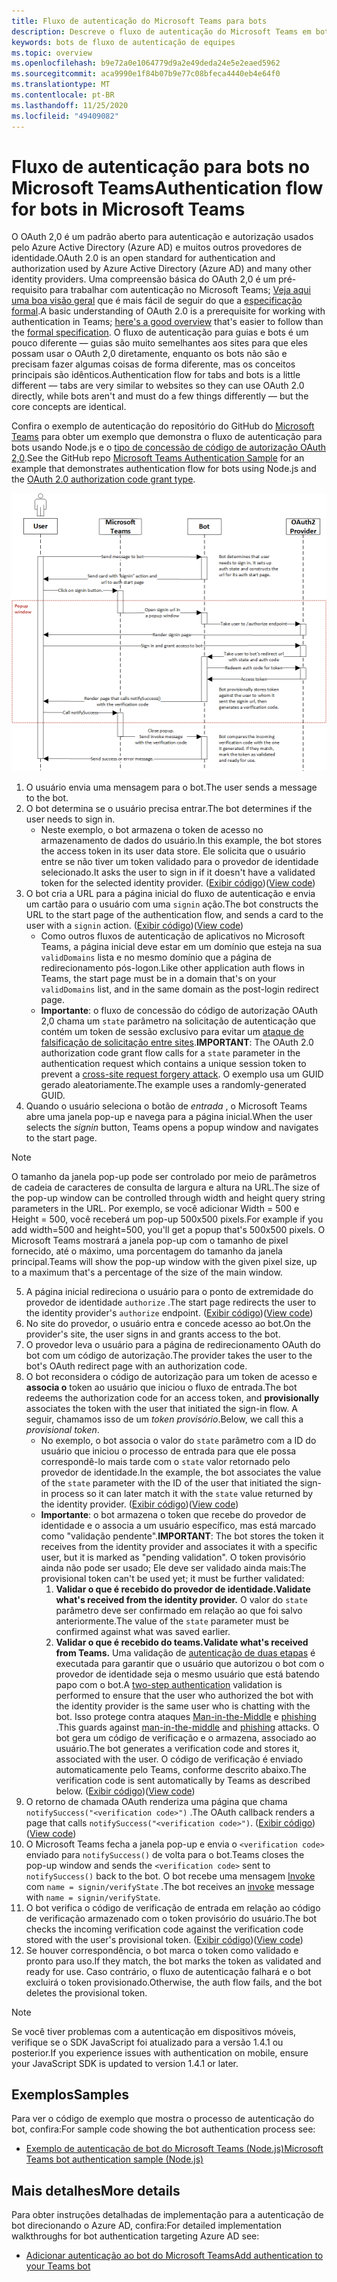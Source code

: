 ```yaml
---
title: Fluxo de autenticação do Microsoft Teams para bots
description: Descreve o fluxo de autenticação do Microsoft Teams em bots
keywords: bots de fluxo de autenticação de equipes
ms.topic: overview
ms.openlocfilehash: b9e72a0e1064779d9a2e49deda24e5e2eaed5962
ms.sourcegitcommit: aca9990e1f84b07b9e77c08bfeca4440eb4e64f0
ms.translationtype: MT
ms.contentlocale: pt-BR
ms.lasthandoff: 11/25/2020
ms.locfileid: "49409082"
---
```

# <a name="authentication-flow-for-bots-in-microsoft-teams"></a><span data-ttu-id="eeca6-104">Fluxo de autenticação para bots no Microsoft Teams</span><span class="sxs-lookup"><span data-stu-id="eeca6-104">Authentication flow for bots in Microsoft Teams</span></span>

<span data-ttu-id="eeca6-105">O OAuth 2,0 é um padrão aberto para autenticação e autorização usados pelo Azure Active Directory (Azure AD) e muitos outros provedores de identidade.</span><span class="sxs-lookup"><span data-stu-id="eeca6-105">OAuth 2.0 is an open standard for authentication and authorization used by Azure Active Directory (Azure AD) and many other identity providers.</span></span> <span data-ttu-id="eeca6-106">Uma compreensão básica do OAuth 2,0 é um pré-requisito para trabalhar com autenticação no Microsoft Teams; [Veja aqui uma boa visão geral](https://aaronparecki.com/oauth-2-simplified/) que é mais fácil de seguir do que a [especificação formal](https://oauth.net/2/).</span><span class="sxs-lookup"><span data-stu-id="eeca6-106">A basic understanding of OAuth 2.0 is a prerequisite for working with authentication in Teams; [here's a good overview](https://aaronparecki.com/oauth-2-simplified/) that's easier to follow than the [formal specification](https://oauth.net/2/).</span></span> <span data-ttu-id="eeca6-107">O fluxo de autenticação para guias e bots é um pouco diferente — guias são muito semelhantes aos sites para que eles possam usar o OAuth 2,0 diretamente, enquanto os bots não são e precisam fazer algumas coisas de forma diferente, mas os conceitos principais são idênticos.</span><span class="sxs-lookup"><span data-stu-id="eeca6-107">Authentication flow for tabs and bots is a little different — tabs are very similar to websites so they can use OAuth 2.0 directly, while bots aren't and must do a few things differently — but the core concepts are identical.</span></span>

<span data-ttu-id="eeca6-108">Confira o exemplo de autenticação do repositório do GitHub do [Microsoft Teams](https://github.com/OfficeDev/microsoft-teams-sample-auth-node) para obter um exemplo que demonstra o fluxo de autenticação para bots usando Node.js e o [tipo de concessão de código de autorização OAuth 2,0](https://oauth.net/2/grant-types/authorization-code/).</span><span class="sxs-lookup"><span data-stu-id="eeca6-108">See the GitHub repo [Microsoft Teams Authentication Sample](https://github.com/OfficeDev/microsoft-teams-sample-auth-node) for an example that demonstrates authentication flow for bots using Node.js and the [OAuth 2.0 authorization code grant type](https://oauth.net/2/grant-types/authorization-code/).</span></span>

![Diagrama de sequência de autenticação de bot](../../../assets/images/authentication/bot_auth_sequence_diagram.png)

1. <span data-ttu-id="eeca6-110">O usuário envia uma mensagem para o bot.</span><span class="sxs-lookup"><span data-stu-id="eeca6-110">The user sends a message to the bot.</span></span>
2. <span data-ttu-id="eeca6-111">O bot determina se o usuário precisa entrar.</span><span class="sxs-lookup"><span data-stu-id="eeca6-111">The bot determines if the user needs to sign in.</span></span>
    * <span data-ttu-id="eeca6-112">Neste exemplo, o bot armazena o token de acesso no armazenamento de dados do usuário.</span><span class="sxs-lookup"><span data-stu-id="eeca6-112">In this example, the bot stores the access token in its user data store.</span></span> <span data-ttu-id="eeca6-113">Ele solicita que o usuário entre se não tiver um token validado para o provedor de identidade selecionado.</span><span class="sxs-lookup"><span data-stu-id="eeca6-113">It asks the user to sign in if it doesn't have a validated token for the selected identity provider.</span></span> <span data-ttu-id="eeca6-114">([Exibir código](https://github.com/OfficeDev/microsoft-teams-sample-auth-node/blob/469952a26d618dbf884a3be53c7d921cc580b1e2/src/utils/AuthenticationUtils.ts#L58-L76))</span><span class="sxs-lookup"><span data-stu-id="eeca6-114">([View code](https://github.com/OfficeDev/microsoft-teams-sample-auth-node/blob/469952a26d618dbf884a3be53c7d921cc580b1e2/src/utils/AuthenticationUtils.ts#L58-L76))</span></span>
3. <span data-ttu-id="eeca6-115">O bot cria a URL para a página inicial do fluxo de autenticação e envia um cartão para o usuário com uma `signin` ação.</span><span class="sxs-lookup"><span data-stu-id="eeca6-115">The bot constructs the URL to the start page of the authentication flow, and sends a card to the user with a `signin` action.</span></span> <span data-ttu-id="eeca6-116">([Exibir código](https://github.com/OfficeDev/microsoft-teams-sample-auth-node/blob/469952a26d618dbf884a3be53c7d921cc580b1e2/src/dialogs/BaseIdentityDialog.ts#L160-L190))</span><span class="sxs-lookup"><span data-stu-id="eeca6-116">([View code](https://github.com/OfficeDev/microsoft-teams-sample-auth-node/blob/469952a26d618dbf884a3be53c7d921cc580b1e2/src/dialogs/BaseIdentityDialog.ts#L160-L190))</span></span>
    * <span data-ttu-id="eeca6-117">Como outros fluxos de autenticação de aplicativos no Microsoft Teams, a página inicial deve estar em um domínio que esteja na sua `validDomains` lista e no mesmo domínio que a página de redirecionamento pós-logon.</span><span class="sxs-lookup"><span data-stu-id="eeca6-117">Like other application auth flows in Teams, the start page must be in a domain that's on your `validDomains` list, and in the same domain as the post-login redirect page.</span></span>
    * <span data-ttu-id="eeca6-118">**Importante**: o fluxo de concessão do código de autorização OAuth 2,0 chama um `state` parâmetro na solicitação de autenticação que contém um token de sessão exclusivo para evitar um [ataque de falsificação de solicitação entre sites](https://en.wikipedia.org/wiki/Cross-site_request_forgery).</span><span class="sxs-lookup"><span data-stu-id="eeca6-118">**IMPORTANT**: The OAuth 2.0 authorization code grant flow calls for a `state` parameter in the authentication request which contains a unique session token to prevent a [cross-site request forgery attack](https://en.wikipedia.org/wiki/Cross-site_request_forgery).</span></span> <span data-ttu-id="eeca6-119">O exemplo usa um GUID gerado aleatoriamente.</span><span class="sxs-lookup"><span data-stu-id="eeca6-119">The example uses a randomly-generated GUID.</span></span>
4. <span data-ttu-id="eeca6-120">Quando o usuário seleciona o botão de *entrada* , o Microsoft Teams abre uma janela pop-up e navega para a página inicial.</span><span class="sxs-lookup"><span data-stu-id="eeca6-120">When the user selects the *signin* button, Teams opens a popup window and navigates to the start page.</span></span>
> [!NOTE]
> <span data-ttu-id="eeca6-121">O tamanho da janela pop-up pode ser controlado por meio de parâmetros de cadeia de caracteres de consulta de largura e altura na URL.</span><span class="sxs-lookup"><span data-stu-id="eeca6-121">The size of the pop-up window can be controlled through width and height query string parameters in the URL.</span></span> <span data-ttu-id="eeca6-122">Por exemplo, se você adicionar Width = 500 e Height = 500, você receberá um pop-up 500x500 pixels.</span><span class="sxs-lookup"><span data-stu-id="eeca6-122">For example if you add width=500 and height=500, you'll get a popup that's 500x500 pixels.</span></span> <span data-ttu-id="eeca6-123">O Microsoft Teams mostrará a janela pop-up com o tamanho de pixel fornecido, até o máximo, uma porcentagem do tamanho da janela principal.</span><span class="sxs-lookup"><span data-stu-id="eeca6-123">Teams will show the pop-up window with the given pixel size, up to a maximum that's a percentage of the size of the main window.</span></span>
5. <span data-ttu-id="eeca6-124">A página inicial redireciona o usuário para o ponto de extremidade do provedor de identidade `authorize` .</span><span class="sxs-lookup"><span data-stu-id="eeca6-124">The start page redirects the user to the identity provider's `authorize` endpoint.</span></span> <span data-ttu-id="eeca6-125">([Exibir código](https://github.com/OfficeDev/microsoft-teams-sample-auth-node/blob/469952a26d618dbf884a3be53c7d921cc580b1e2/public/html/auth-start.html#L51-L56))</span><span class="sxs-lookup"><span data-stu-id="eeca6-125">([View code](https://github.com/OfficeDev/microsoft-teams-sample-auth-node/blob/469952a26d618dbf884a3be53c7d921cc580b1e2/public/html/auth-start.html#L51-L56))</span></span>
6. <span data-ttu-id="eeca6-126">No site do provedor, o usuário entra e concede acesso ao bot.</span><span class="sxs-lookup"><span data-stu-id="eeca6-126">On the provider's site, the user signs in and grants access to the bot.</span></span>
7. <span data-ttu-id="eeca6-127">O provedor leva o usuário para a página de redirecionamento OAuth do bot com um código de autorização.</span><span class="sxs-lookup"><span data-stu-id="eeca6-127">The provider takes the user to the bot's OAuth redirect page with an authorization code.</span></span>
8. <span data-ttu-id="eeca6-128">O bot reconsidera o código de autorização para um token de acesso e **associa o** token ao usuário que iniciou o fluxo de entrada.</span><span class="sxs-lookup"><span data-stu-id="eeca6-128">The bot redeems the authorization code for an access token, and **provisionally** associates the token with the user that initiated the sign-in flow.</span></span> <span data-ttu-id="eeca6-129">A seguir, chamamos isso de um *token provisório*.</span><span class="sxs-lookup"><span data-stu-id="eeca6-129">Below, we call this a *provisional token*.</span></span>
    * <span data-ttu-id="eeca6-130">No exemplo, o bot associa o valor do `state` parâmetro com a ID do usuário que iniciou o processo de entrada para que ele possa correspondê-lo mais tarde com o `state` valor retornado pelo provedor de identidade.</span><span class="sxs-lookup"><span data-stu-id="eeca6-130">In the example, the bot associates the value of the `state` parameter with the ID of the user that initiated the sign-in process so it can later match it with the `state` value returned by the identity provider.</span></span> <span data-ttu-id="eeca6-131">([Exibir código](https://github.com/OfficeDev/microsoft-teams-sample-auth-node/blob/469952a26d618dbf884a3be53c7d921cc580b1e2/src/AuthBot.ts#L70-L99))</span><span class="sxs-lookup"><span data-stu-id="eeca6-131">([View code](https://github.com/OfficeDev/microsoft-teams-sample-auth-node/blob/469952a26d618dbf884a3be53c7d921cc580b1e2/src/AuthBot.ts#L70-L99))</span></span>
    * <span data-ttu-id="eeca6-132">**Importante**: o bot armazena o token que recebe do provedor de identidade e o associa a um usuário específico, mas está marcado como "validação pendente".</span><span class="sxs-lookup"><span data-stu-id="eeca6-132">**IMPORTANT**: The bot stores the token it receives from the identity provider and associates it with a specific user, but it is marked as "pending validation".</span></span> <span data-ttu-id="eeca6-133">O token provisório ainda não pode ser usado; Ele deve ser validado ainda mais:</span><span class="sxs-lookup"><span data-stu-id="eeca6-133">The provisional token can't be used yet; it must be further validated:</span></span>
      1. <span data-ttu-id="eeca6-134">**Validar o que é recebido do provedor de identidade.**</span><span class="sxs-lookup"><span data-stu-id="eeca6-134">**Validate what's received from the identity provider.**</span></span> <span data-ttu-id="eeca6-135">O valor do `state` parâmetro deve ser confirmado em relação ao que foi salvo anteriormente.</span><span class="sxs-lookup"><span data-stu-id="eeca6-135">The value of the `state` parameter must be confirmed against what was saved earlier.</span></span> 
      1. <span data-ttu-id="eeca6-136">**Validar o que é recebido do teams.**</span><span class="sxs-lookup"><span data-stu-id="eeca6-136">**Validate what's received from Teams.**</span></span> <span data-ttu-id="eeca6-137">Uma validação de [autenticação de duas etapas](https://en.wikipedia.org/wiki/Man-in-the-middle_attack) é executada para garantir que o usuário que autorizou o bot com o provedor de identidade seja o mesmo usuário que está batendo papo com o bot.</span><span class="sxs-lookup"><span data-stu-id="eeca6-137">A [two-step authentication](https://en.wikipedia.org/wiki/Man-in-the-middle_attack) validation is performed to ensure that the user who authorized the bot with the identity provider is the same user who is chatting with the bot.</span></span> <span data-ttu-id="eeca6-138">Isso protege contra ataques [Man-in-the-Middle](https://en.wikipedia.org/wiki/Man-in-the-middle_attack) e [phishing](https://en.wikipedia.org/wiki/Phishing) .</span><span class="sxs-lookup"><span data-stu-id="eeca6-138">This guards against [man-in-the-middle](https://en.wikipedia.org/wiki/Man-in-the-middle_attack) and [phishing](https://en.wikipedia.org/wiki/Phishing) attacks.</span></span> <span data-ttu-id="eeca6-139">O bot gera um código de verificação e o armazena, associado ao usuário.</span><span class="sxs-lookup"><span data-stu-id="eeca6-139">The bot generates a verification code and stores it, associated with the user.</span></span> <span data-ttu-id="eeca6-140">O código de verificação é enviado automaticamente pelo Teams, conforme descrito abaixo.</span><span class="sxs-lookup"><span data-stu-id="eeca6-140">The verification code is sent automatically by Teams as described below.</span></span> <span data-ttu-id="eeca6-141">([Exibir código](https://github.com/OfficeDev/microsoft-teams-sample-auth-node/blob/469952a26d618dbf884a3be53c7d921cc580b1e2/src/AuthBot.ts#L100-L113))</span><span class="sxs-lookup"><span data-stu-id="eeca6-141">([View code](https://github.com/OfficeDev/microsoft-teams-sample-auth-node/blob/469952a26d618dbf884a3be53c7d921cc580b1e2/src/AuthBot.ts#L100-L113))</span></span>
9. <span data-ttu-id="eeca6-142">O retorno de chamada OAuth renderiza uma página que chama `notifySuccess("<verification code>")` .</span><span class="sxs-lookup"><span data-stu-id="eeca6-142">The OAuth callback renders a page that calls `notifySuccess("<verification code>")`.</span></span> <span data-ttu-id="eeca6-143">([Exibir código](https://github.com/OfficeDev/microsoft-teams-sample-auth-node/blob/master/src/views/oauth-callback-success.hbs))</span><span class="sxs-lookup"><span data-stu-id="eeca6-143">([View code](https://github.com/OfficeDev/microsoft-teams-sample-auth-node/blob/master/src/views/oauth-callback-success.hbs))</span></span>
10. <span data-ttu-id="eeca6-144">O Microsoft Teams fecha a janela pop-up e envia o `<verification code>` enviado para `notifySuccess()` de volta para o bot.</span><span class="sxs-lookup"><span data-stu-id="eeca6-144">Teams closes the pop-up window and sends the `<verification code>` sent to `notifySuccess()` back to the bot.</span></span> <span data-ttu-id="eeca6-145">O bot recebe uma mensagem [Invoke](/bot-framework/dotnet/bot-builder-dotnet-activities#invoke) com `name = signin/verifyState` .</span><span class="sxs-lookup"><span data-stu-id="eeca6-145">The bot receives an [invoke](/bot-framework/dotnet/bot-builder-dotnet-activities#invoke) message with `name = signin/verifyState`.</span></span>
11. <span data-ttu-id="eeca6-146">O bot verifica o código de verificação de entrada em relação ao código de verificação armazenado com o token provisório do usuário.</span><span class="sxs-lookup"><span data-stu-id="eeca6-146">The bot checks the incoming verification code against the verification code stored with the user's provisional token.</span></span> <span data-ttu-id="eeca6-147">([Exibir código](https://github.com/OfficeDev/microsoft-teams-sample-auth-node/blob/469952a26d618dbf884a3be53c7d921cc580b1e2/src/dialogs/BaseIdentityDialog.ts#L127-L140))</span><span class="sxs-lookup"><span data-stu-id="eeca6-147">([View code](https://github.com/OfficeDev/microsoft-teams-sample-auth-node/blob/469952a26d618dbf884a3be53c7d921cc580b1e2/src/dialogs/BaseIdentityDialog.ts#L127-L140))</span></span>
12. <span data-ttu-id="eeca6-148">Se houver correspondência, o bot marca o token como validado e pronto para uso.</span><span class="sxs-lookup"><span data-stu-id="eeca6-148">If they match, the bot marks the token as validated and ready for use.</span></span> <span data-ttu-id="eeca6-149">Caso contrário, o fluxo de autenticação falhará e o bot excluirá o token provisionado.</span><span class="sxs-lookup"><span data-stu-id="eeca6-149">Otherwise, the auth flow fails, and the bot deletes the provisional token.</span></span>

> [!NOTE]
> <span data-ttu-id="eeca6-150">Se você tiver problemas com a autenticação em dispositivos móveis, verifique se o SDK JavaScript foi atualizado para a versão 1.4.1 ou posterior.</span><span class="sxs-lookup"><span data-stu-id="eeca6-150">If you experience issues with authentication on mobile, ensure your JavaScript SDK is updated to version 1.4.1 or later.</span></span>

## <a name="samples"></a><span data-ttu-id="eeca6-151">Exemplos</span><span class="sxs-lookup"><span data-stu-id="eeca6-151">Samples</span></span>

<span data-ttu-id="eeca6-152">Para ver o código de exemplo que mostra o processo de autenticação do bot, confira:</span><span class="sxs-lookup"><span data-stu-id="eeca6-152">For sample code showing the bot authentication process see:</span></span>

* [<span data-ttu-id="eeca6-153">Exemplo de autenticação de bot do Microsoft Teams (Node.js)</span><span class="sxs-lookup"><span data-stu-id="eeca6-153">Microsoft Teams bot authentication sample (Node.js)</span></span>](https://github.com/OfficeDev/microsoft-teams-sample-auth-node)

## <a name="more-details"></a><span data-ttu-id="eeca6-154">Mais detalhes</span><span class="sxs-lookup"><span data-stu-id="eeca6-154">More details</span></span>

<span data-ttu-id="eeca6-155">Para obter instruções detalhadas de implementação para a autenticação de bot direcionando o Azure AD, confira:</span><span class="sxs-lookup"><span data-stu-id="eeca6-155">For detailed implementation walkthroughs for bot authentication targeting Azure AD see:</span></span>

* [<span data-ttu-id="eeca6-156">Adicionar autenticação ao bot do Microsoft Teams</span><span class="sxs-lookup"><span data-stu-id="eeca6-156">Add authentication to your Teams bot</span></span>](add-authentication.md)
